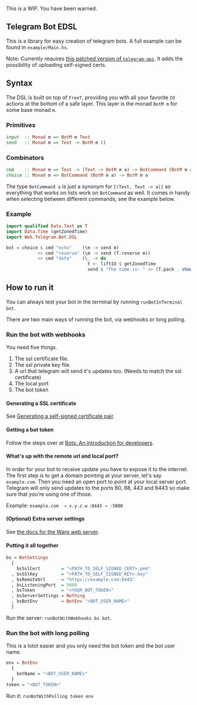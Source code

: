 This is a WIP. You have been warned.

## Telegram Bot EDSL

This is a library for easy creation of telegram bots. A full example
can be found in `example/Main.hs`.

Note: Currently requires
[this patched version of `telegram-api`](https://github.com/Prillan/haskell-telegram-api/tree/setwebhook-patch). It
adds the possibility of uploading self-signed certs.

## Syntax

The DSL is built on top of `FreeT`, providing you with all your
favorite `IO` actions at the bottom of a safe layer. This layer is the
monad `BotM m` for some base monad `m`.

### Primitives

```haskell
input  :: Monad m => BotM m Text
send   :: Monad m => Text -> BotM m ()
```

### Combinators

```haskell
cmd    :: Monad m => Text -> (Text -> BotM m a) -> BotCommand (BotM m a)
choice :: Monad m => BotCommand (BotM m a) -> BotM m a
```

The type `BotCommand a` is just a synonym for `[(Text, Text -> a)]` so
everything that works on lists work on `BotCommand` as well. It comes
in handy when selecting between different commands, see the example
below.

### Example
```haskell
import qualified Data.Text as T
import Data.Time (getZonedTime)
import Web.Telegram.Bot.DSL

bot = choice $ cmd "echo"    (\m -> send m)
            <> cmd "reverse" (\m -> send (T.reverse m))
            <> cmd "date"    (\_ -> do
                               t <- liftIO $ getZonedTime
                               send $ "The time is: " <> (T.pack . show $ t))
```

## How to run it

You can always test your bot in the terminal by running
`runBotInTerminal bot`.

There are two main ways of running the bot, via webhooks or long
polling.

### Run the bot with webhooks

You need five things.

1. The ssl certificate file.
2. The ssl private key file.
3. A url that telegram will send it's updates too. (Needs to match the
   ssl certificate)
4. The local port
5. The bot token

#### Generating a SSL certificate

See
[Generating a self-signed certificate pair](https://core.telegram.org/bots/self-signed).

#### Getting a bot token

Follow the steps over at
[Bots: An introduction for developers](https://core.telegram.org/bots#6-botfather).

#### What's up with the remote url and local port?

In order for your bot to receive update you have to expose it to the
internet. The first step is to get a domain pointing at your server,
let's say `example.com`. Then you need an open port to point at your
local server port. Telegram will only send updates to the ports 80,
88, 443 and 8443 so make sure that you're using one of those.

Example:
`example.com  → x.y.z.w`
`:8443 → :5000`

#### (Optional) Extra server settings

See [the docs for the Warp web server](https://www.stackage.org/package/warp).

#### Putting it all together

```haskell
bs = BotSettings
  {
    bsSslCert        = "<PATH_TO_SELF_SIGNED_CERT>.pem"
  , bsSSlKey         = "<PATH_TO_SELF_SIGNED_KEY>.key"
  , bsRemoteUrl      = "https://example.com:8443"
  , bsListeningPort  = 5000
  , bsToken          = "<YOUR_BOT_TOKEN>"
  , bsServerSettings = Nothing
  , bsBotEnv         = BotEnv "<BOT_USER_NAME>"
  }
```

Run the server: `runBotWithWebhooks bs bot`.


### Run the bot with long polling

This is a lotot easier and you only need the bot token and the bot user
name.

```haskell
env = BotEnv
  {
    botName = "<BOT_USER_NAME>"
  }
token = "<BOT_TOKEN>"
```

Run it: `runBotWithPolling token env`
